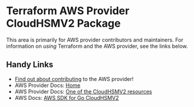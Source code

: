 # Terraform AWS Provider CloudHSMV2 Package

This area is primarily for AWS provider contributors and maintainers. For information on _using_ Terraform and the AWS provider, see the links below.


## Handy Links

* [Find out about contributing](https://hashicorp.github.io/terraform-provider-aws/#contribute) to the AWS provider!
* AWS Provider Docs: [Home](https://registry.terraform.io/providers/hashicorp/aws/latest/docs)
* AWS Provider Docs: [One of the CloudHSMV2 resources](https://registry.terraform.io/providers/hashicorp/aws/latest/docs/resources/cloudhsm_v2_hsm)
* AWS Docs: [AWS SDK for Go CloudHSMV2](https://docs.aws.amazon.com/sdk-for-go/api/service/cloudhsmv2/)
